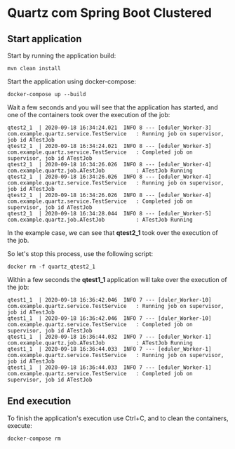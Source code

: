 # Quartz com Spring Boot Clustered

## Start application

Start by running the application build:

```shell script
mvn clean install
```

Start the application using docker-compose:
```shell script
docker-compose up --build
```

Wait a few seconds and you will see that the application has started, and one of the containers
took over the execution of the job:

```shell script
qtest2_1  | 2020-09-18 16:34:24.021  INFO 8 --- [eduler_Worker-3] com.example.quartz.service.TestService   : Running job on supervisor, job id ATestJob
qtest2_1  | 2020-09-18 16:34:24.021  INFO 8 --- [eduler_Worker-3] com.example.quartz.service.TestService   : Completed job on supervisor, job id ATestJob
qtest2_1  | 2020-09-18 16:34:26.026  INFO 8 --- [eduler_Worker-4] com.example.quartz.job.ATestJob          : ATestJob Running
qtest2_1  | 2020-09-18 16:34:26.026  INFO 8 --- [eduler_Worker-4] com.example.quartz.service.TestService   : Running job on supervisor, job id ATestJob
qtest2_1  | 2020-09-18 16:34:26.026  INFO 8 --- [eduler_Worker-4] com.example.quartz.service.TestService   : Completed job on supervisor, job id ATestJob
qtest2_1  | 2020-09-18 16:34:28.044  INFO 8 --- [eduler_Worker-5] com.example.quartz.job.ATestJob          : ATestJob Running
```

In the example case, we can see that **qtest2_1** took over the execution of the job.

So let's stop this process, use the following script:
```shell script
docker rm -f quartz_qtest2_1
```

Within a few seconds the **qtest1_1** application will take over the execution of the job:
```shell script
qtest1_1  | 2020-09-18 16:36:42.046  INFO 7 --- [duler_Worker-10] com.example.quartz.service.TestService   : Running job on supervisor, job id ATestJob
qtest1_1  | 2020-09-18 16:36:42.046  INFO 7 --- [duler_Worker-10] com.example.quartz.service.TestService   : Completed job on supervisor, job id ATestJob
qtest1_1  | 2020-09-18 16:36:44.032  INFO 7 --- [eduler_Worker-1] com.example.quartz.job.ATestJob          : ATestJob Running
qtest1_1  | 2020-09-18 16:36:44.033  INFO 7 --- [eduler_Worker-1] com.example.quartz.service.TestService   : Running job on supervisor, job id ATestJob
qtest1_1  | 2020-09-18 16:36:44.033  INFO 7 --- [eduler_Worker-1] com.example.quartz.service.TestService   : Completed job on supervisor, job id ATestJob
```

## End execution

To finish the application's execution use Ctrl+C, and to clean the containers, execute:
```shell script
docker-compose rm
```